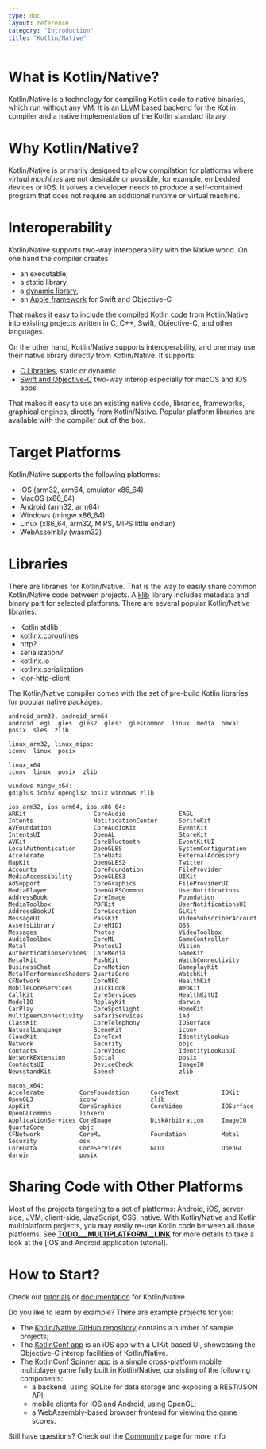 ```yaml
---
type: doc
layout: reference
category: "Introduction"
title: "Kotlin/Native"
---
```


# What is Kotlin/Native?

Kotlin/Native is a technology for compiling Kotlin code to native binaries, which run without any VM.
It is an [LLVM](https://llvm.org/) based backend for the Kotlin compiler and a native implementation of the Kotlin standard
library

# Why Kotlin/Native?

Kotlin/Native is primarily designed to allow compilation for platforms where *virtual machines* are not
desirable or possible, for example, embedded devices or iOS.
It solves a developer needs to produce a 
self-contained program that does not require an additional runtime or virtual machine.


# Interoperability

Kotlin/Native supports two-way interoperability with the Native world. 
On one hand the compiler creates
- an executable,
- a static library,
- a [dynamic library](/docs/tutorials/native/dynamic-libraries.html),
- an [Apple framework](/docs/tutorials/native/apple-framework.html) for Swift and Objective-C 

That makes it easy to include the compiled Kotlin code from Kotlin/Native into
existing projects written in C, C++, Swift, Objective-C, and other languages.

On the other hand, Kotlin/Native supports interoperability, and one may use their native library
directly from Kotlin/Native. It supports:
- [C Libraries](/docs/reference/native/c_interop.html), static or dynamic 
- [Swift and Objective-C](/docs/reference/native/objc_interop.html) two-way interop especially for macOS and iOS apps

That makes it easy to use an existing native code, libraries, frameworks, graphical engines, directly from Kotlin/Native.
Popular platform libraries are available with the compiler out of the box. 

# Target Platforms

Kotlin/Native supports the following platforms:
   * iOS (arm32, arm64, emulator x86_64)
   * MacOS (x86_64)
   * Android (arm32, arm64)
   * Windows (mingw x86_64)
   * Linux (x86_64, arm32, MIPS, MIPS little endian)
   * WebAssembly (wasm32)

# Libraries

There are libraries for Kotlin/Native. That is the way to easily share common
Kotlin/Native code between projects. A [klib](/docs/reference/native/platform_libs.html)
library includes metadata and binary part for selected platforms.
There are several popular Kotlin/Native libraries:
- Kotlin stdlib
- [kotlinx.coroutines](https://github.com/Kotlin/kotlinx.coroutines/blob/master/native/README.md)
- http?
- serialization?
- kotlinx.io
- kotlinx.serialization
- ktor-http-client

The Kotlin/Native compiler comes with the set of pre-build Kotlin libraries for popular native
packages:

```
android_arm32, android_arm64
android  egl  gles  gles2  gles3  glesCommon  linux  media  omxal  posix  sles  zlib

linux_arm32, linux_mips:
iconv  linux  posix

linux_x64
iconv  linux  posix  zlib

windows mingw_x64:
gdiplus iconv opengl32 posix windows zlib

ios_arm32, ios_arm64, ios_x86_64:
ARKit                   CoreAudio               EAGL                    Intents                 NotificationCenter      SpriteKit
AVFoundation            CoreAudioKit            EventKit                IntentsUI               OpenAL                  StoreKit
AVKit                   CoreBluetooth           EventKitUI              LocalAuthentication     OpenGLES                SystemConfiguration
Accelerate              CoreData                ExternalAccessory       MapKit                  OpenGLES2               Twitter
Accounts                CoreFoundation          FileProvider            MediaAccessibility      OpenGLES3               UIKit
AdSupport               CoreGraphics            FileProviderUI          MediaPlayer             OpenGLESCommon          UserNotifications
AddressBook             CoreImage               Foundation              MediaToolbox            PDFKit                  UserNotificationsUI
AddressBookUI           CoreLocation            GLKit                   MessageUI               PassKit                 VideoSubscriberAccount
AssetsLibrary           CoreMIDI                GSS                     Messages                Photos                  VideoToolbox
AudioToolbox            CoreML                  GameController          Metal                   PhotosUI                Vision
AuthenticationServices  CoreMedia               GameKit                 MetalKit                PushKit                 WatchConnectivity
BusinessChat            CoreMotion              GameplayKit             MetalPerformanceShaders QuartzCore              WatchKit
CFNetwork               CoreNFC                 HealthKit               MobileCoreServices      QuickLook               WebKit
CallKit                 CoreServices            HealthKitUI             ModelIO                 ReplayKit               darwin
CarPlay                 CoreSpotlight           HomeKit                 MultipeerConnectivity   SafariServices          iAd
ClassKit                CoreTelephony           IOSurface               NaturalLanguage         SceneKit                iconv
CloudKit                CoreText                IdentityLookup          Network                 Security                objc
Contacts                CoreVideo               IdentityLookupUI        NetworkExtension        Social                  posix
ContactsUI              DeviceCheck             ImageIO                 NewsstandKit            Speech                  zlib

macos_x64:
Accelerate          CoreFoundation      CoreText            IOKit               OpenGL3             iconv               zlib
AppKit              CoreGraphics        CoreVideo           IOSurface           OpenGLCommon        libkern
ApplicationServices CoreImage           DiskArbitration     ImageIO             QuartzCore          objc
CFNetwork           CoreML              Foundation          Metal               Security            osx
CoreData            CoreServices        GLUT                OpenGL              darwin              posix
```
 

# Sharing Code with Other Platforms

Most of the projects targeting to a set of platforms: Android, iOS, server-side, JVM, client-side, JavaScript, CSS, native.
With Kotlin/Native and Kotlin multiplatform projects, you may easily re-use Kotlin code between all those platforms. 
See [__TODO___MULTIPLATFORM__LINK__](#) for more details to take a look at the [iOS and Android application tutorial].

# How to Start?

Check out [tutorials](/docs/tutorials/native/apple-framework.html) or [documentation](/docs/reference/native/multiplatform.html)
for Kotlin/Native.

Do you like to learn by example? There are example projects for you: 
 * The [Kotlin/Native GitHub repository](https://github.com/JetBrains/kotlin-native/tree/master/samples) contains a number of sample projects;
 * The [KotlinConf app](https://github.com/JetBrains/kotlinconf-app/tree/master/ios) is an iOS app
   with a UIKit-based UI, showcasing the Objective-C interop facilities of Kotlin/Native.
 * The [KotlinConf Spinner app](https://github.com/jetbrains/kotlinconf-spinner) is a simple cross-platform 
   mobile multiplayer game fully built in Kotlin/Native, consisting of the following components:
     - a backend, using SQLite for data storage and exposing a REST/JSON API;
     - mobile clients for iOS and Android, using OpenGL;
     - a WebAssembly-based browser frontend for viewing the game scores.

Still have questions? Check out the [Community](/community/) page for more info
